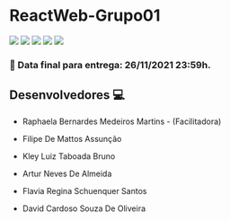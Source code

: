# ReactWeb-Grupo01
<span>
  <img src="https://img.shields.io/static/v1?label=React&message=ReactJS&color=blue&style=for-the-badge&logo=React"/>  
  <img src="https://img.shields.io/static/v1?label=Styled-Components&message=Styles&color=violet&style=for-the-badge&logo=styled-components"/>
  <img src="https://img.shields.io/static/v1?label=Npm&message=Package Manager&color=red&style=for-the-badge&logo=npm"/>
  <img src="https://img.shields.io/static/v1?label=Yarn&message=Package Manager&color=blue&style=for-the-badge&logo=yarn"/>
  <img src="https://img.shields.io/static/v1?label=Javascript&message=Javascript&color=yellow&style=for-the-badge&logo=Javascript"/> 
</span>

### 📅 Data final para entrega:  26/11/2021 23:59h.
  
## Desenvolvedores 💻
- Raphaela Bernardes Medeiros Martins - (Facilitadora)

- Filipe De Mattos Assunção

- Kley Luiz Taboada Bruno

- Artur Neves De Almeida

- Flavia Regina Schuenquer Santos

- David Cardoso Souza De Oliveira
